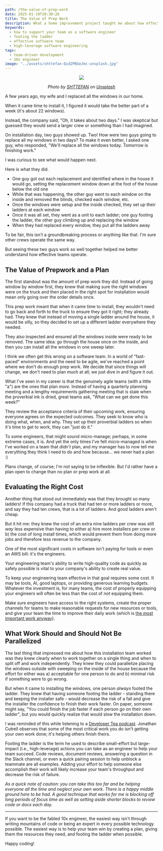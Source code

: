 ```yaml
---
path: /the-value-of-prep-work
date: 2025-01-19T20:30:26
title: The Value of Prep Work
description: What a home improvement project taught me about how effective teams work.
keywords:
  - how to support your team as a software engineer
  - footing the ladder
  - effective software team
  - high-leverage software engineering
tags:
  - team-driven development
  - 10x engineer
image: "../assets/shttefan-Qid2PBGeJmc-unsplash.jpg" 
---
```


<center>

![](../assets/shttefan-Qid2PBGeJmc-unsplash.jpg)

<span class="credit">

<i> 
    
Photo by <a href="https://unsplash.com/@shttefan?utm_content=creditCopyText&utm_medium=referral&utm_source=unsplash">SHTTEFAN</a> on <a href="https://unsplash.com/photos/man-in-beige-dress-shirt-sitting-on-wall-Qid2PBGeJmc?utm_content=creditCopyText&utm_medium=referral&utm_source=unsplash">Unsplash</a>
      
</i>

</span>

</center>

A few years ago, my wife and I replaced all the windows in our home.

When it came time to install it, I figured it would take the better part of a week (it's about 22 windows). 

Instead, the company said, "Oh, it takes about two days." I was skeptical but guessed they would send a larger crew or something than I had imagined.

On installation day, two guys showed up. Two! How were two guys going to replace all my windows in two days? To make it even better, I asked one guy, who responded, "We'll replace all the windows today. Tomorrow is finishing work." 

I was curious to see what would happen next. 

Here is what they did.

* One guy got out each replacement and identified where in the house it would go, setting the replacement window down at the foot of the house below the old one
* While that was happening, the other guy went to each window on the inside and removed the blinds, checked each window, etc.
* Once the windows were setup and the inside checked, they set up their ladders at each window 
* Once it was all set, they went as a unit to each ladder; one guy footing the ladder, the other guy climbing up and replacing the window
* When they had replaced every window, they put all the ladders away

To be fair, this isn't a groundbreaking process or anything like that. I'm sure other crews operate the same way.

But seeing these two guys work so well together helped me better understand how effective teams operate.

## The Value of Prepwork and a Plan

The first standout was the amount of prep work they did. Instead of going window by window first, they knew that making sure the right windows were on the truck and then placed in the right spot for installation would mean only going over the order details once. 

This prep work meant that when it came time to install, they wouldn't need to go back and forth to the truck to ensure they got it right; they already had. They knew that instead of moving a single ladder around the house, it would be silly, so they decided to set up a different ladder everywhere they needed.

They also inspected and ensured all the windows inside were ready to be removed. The same idea: go through the house once on the inside, and then you can install all the windows in one sweep later.

I think we often get this wrong on a software team. In a world of "fast-paced" environments and the need to be agile, we've reached a point where we don't do enough prep work. We decide that since things will change, we don't need to plan much at all; we just dive in and figure it out.

What I've seen in my career is that the genuinely agile teams (with a little "a") are the ones that plan _more_. Instead of having a quarterly planning meeting and a lengthy requirements gathering meeting that is stale when the proverbial ink is dried, great teams ask, "What can we get done this week?" 

They review the acceptance criteria of their upcoming work, ensuring everyone agrees on the expected outcomes. They seek to know who is doing what, when, and why. They set up their proverbial ladders so when it's time to get to work, they can "just do it."

To some engineers, that might sound micro-manage; perhaps, in some extreme cases, it is. And yet the only times I've felt micro-managed is when I've worked on a team that _didn't_ plan, and my manager has to now tell me everything they think I need to do and how because... we never had a plan :) 

Plans change, of course; I'm not saying to be inflexible. But I'd rather have a plan open to change than no plan or prep work at all.

## Evaluating the Right Cost

Another thing that stood out immediately was that they brought so many ladders! If this company had a truck that had ten or more ladders or more, and say they had ten crews, that is a lot of ladders. And good ladders aren't cheap. 

But it hit me: they knew the cost of an extra nine ladders per crew was still _way_ less expensive than having to either a) hire more installers per crew or b) the cost of long install times, which would prevent them from doing more jobs and therefore less revenue to the company.

One of the most significant costs in software isn't paying for tools or even an AWS bill: it's the engineers.

Your engineering team's ability to write high-quality code as quickly as safely possible is vital to your company's ability to create real value.

To keep your engineering team effective in that goal requires some cost. It may be tools, AI, good laptops, or providing generous learning budgets. Whatever the investment is, for many teams, the cost of properly equipping your engineers will often be less than the cost of _not_ equipping them. 

Make sure engineers have access to the right systems, create the proper channels for teams to make reasonable requests for new resources or tools, and give your team the time to improve their daily work (which is [the most important work anyway](https://dangoslen.me/blog/improving-the-developer-experience/#the-most%20important%20work)).

## What Work Should and Should Not Be Parallelized

The last thing that impressed me about how this installation team worked was they knew clearly when to work together on a single thing and when to split off and work independently. They knew they could parallelize placing the windows outside with sweeping on the inside of the house because the effort for either was a) acceptable for one person to do and b) minimal risk if something were to go wrong.

But when it came to installing the windows, one person _always_ footed the ladder. They knew that having someone footing the ladder - standing there and keeping the installer safe - would decrease the risk of a fall and give the installer the confidence to finish their work faster. On paper, someone might say, "You could finish the job faster if each person go on their own ladder", but you would quickly realize that would slow the installation down.

I was reminded of this while listening to a [Developer Tea podcast](https://developertea.com/episodes/2202252a-e66f-4332-996a-9e10f135a117). Jonathan Cutrell observes that some of the most critical work you do isn't getting your own work done; it's helping others finish theirs.

Footing the ladder is the term he used to describe small-effort but large-impact (i.e., high-leverage) actions you can take as an engineer to help your team succeed. Code reviews, document reviews, answering a question in the Slack channel, or even a quick pairing session to help unblock a teammate are all examples. Adding your effort to help someone else accomplish their work will likely increase your team's throughput and decrease the risk of failure.

_As a quick note of caution: you can take this too far and be helping everyone all the time and neglect your own work. There is a happy middle ground here to be had. A good technique that works for me is blocking off long periods of focus time as well as setting aside shorter blocks to review code or docs each day._

---

If you want to be the fabled 10x engineer, the easiest way isn't through writing mountains of code or being an expert in every possible technology possible. The easiest way is to help your team win by creating a plan, giving them the resources they need, and footing the ladder when possible.

Happy coding!






